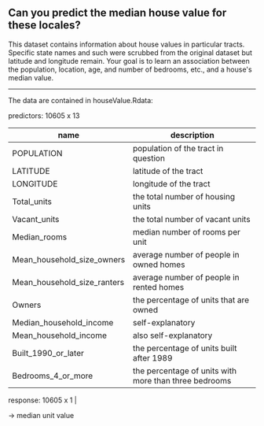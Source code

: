 
Can you predict the median house value for these locales?
---

This dataset contains information about house values in particular tracts.
Specific state names and such were scrubbed from the original dataset but
latitude and longitude remain. Your goal is to learn an association between
the population, location, age, and number of bedrooms, etc., and a house's
median value.

---

The data are contained in houseValue.Rdata:

predictors: 10605 x 13

| name | description |
| ---- | ----------- |
|  POPULATION | population of the tract in question |
|  LATITUDE | latitude of the tract |
|  LONGITUDE | longitude of the tract |
|  Total_units | the total number of housing units |
|  Vacant_units | the total number of vacant units |
|  Median_rooms | median number of rooms per unit |
|  Mean_household_size_owners | average number of people in owned homes |
|  Mean_household_size_ranters | average number of people in rented homes |
|  Owners | the percentage of units that are owned |
|  Median_household_income | self-explanatory |
|  Mean_household_income | also self-explanatory |
|  Built_1990_or_later | the percentage of units built after 1989 |
|  Bedrooms_4_or_more | the percentage of units with more than three bedrooms |

response: 10605 x 1 |

   -> median unit value

